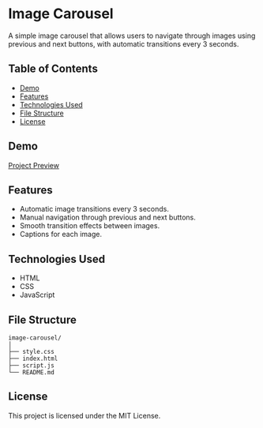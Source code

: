 # Image Carousel

A simple image carousel that allows users to navigate through images using previous and next buttons, with automatic transitions every 3 seconds.

## Table of Contents

- [Demo](#demo)
- [Features](#features)
- [Technologies Used](#technologies-used)
- [File Structure](#file-structure)
- [License](#license)

## Demo

[Project Preview](https://abhishekhgupta17.github.io/Image-Slider/)

## Features

- Automatic image transitions every 3 seconds.
- Manual navigation through previous and next buttons.
- Smooth transition effects between images.
- Captions for each image.

## Technologies Used

- HTML
- CSS
- JavaScript

## File Structure

```
image-carousel/
│
├── style.css
├── index.html
├── script.js
└── README.md
```

## License

This project is licensed under the MIT License.
